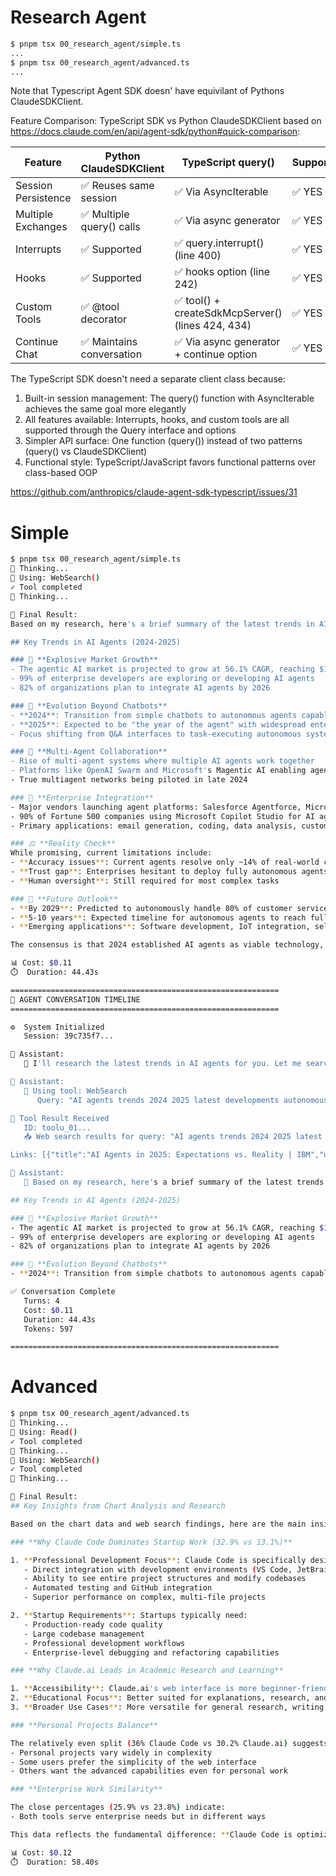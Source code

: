 # Research Agent

```sh
$ pnpm tsx 00_research_agent/simple.ts
...
$ pnpm tsx 00_research_agent/advanced.ts
...
```

Note that Typescript Agent SDK doesn' have equivilant of Pythons ClaudeSDKClient. 

Feature Comparison: TypeScript SDK vs Python ClaudeSDKClient based on https://docs.claude.com/en/api/agent-sdk/python#quick-comparison:

  | Feature             | Python ClaudeSDKClient    | TypeScript query()                               | Supported? |
  |---------------------|---------------------------|--------------------------------------------------|------------|
  | Session Persistence | ✅ Reuses same session    | ✅ Via AsyncIterable<SDKUserMessage>              | ✅ YES     |
  | Multiple Exchanges  | ✅ Multiple query() calls | ✅ Via async generator                            | ✅ YES     |
  | Interrupts          | ✅ Supported              | ✅ query.interrupt() (line 400)                   | ✅ YES     |
  | Hooks               | ✅ Supported              | ✅ hooks option (line 242)                        | ✅ YES     |
  | Custom Tools        | ✅ @tool decorator        | ✅ tool() + createSdkMcpServer() (lines 424, 434) | ✅ YES     |
  | Continue Chat       | ✅ Maintains conversation | ✅ Via async generator + continue option          | ✅ YES     |


The TypeScript SDK doesn't need a separate client class because:

1. Built-in session management: The query() function with AsyncIterable<SDKUserMessage> achieves the same goal more elegantly
2. All features available: Interrupts, hooks, and custom tools are all supported through the Query interface and options
3. Simpler API surface: One function (query()) instead of two patterns (query() vs ClaudeSDKClient)
4. Functional style: TypeScript/JavaScript favors functional patterns over class-based OOP

https://github.com/anthropics/claude-agent-sdk-typescript/issues/31

# Simple
```sh
$ pnpm tsx 00_research_agent/simple.ts
🤖 Thinking...
🤖 Using: WebSearch()
✓ Tool completed
🤖 Thinking...

📝 Final Result:
Based on my research, here's a brief summary of the latest trends in AI agents:

## Key Trends in AI Agents (2024-2025)

### 🚀 **Explosive Market Growth**
- The agentic AI market is projected to grow at 56.1% CAGR, reaching $10.41 billion in 2025
- 99% of enterprise developers are exploring or developing AI agents
- 82% of organizations plan to integrate AI agents by 2026

### 🔄 **Evolution Beyond Chatbots**
- **2024**: Transition from simple chatbots to autonomous agents capable of complex tasks
- **2025**: Expected to be "the year of the agent" with widespread enterprise adoption
- Focus shifting from Q&A interfaces to task-executing autonomous systems

### 🤝 **Multi-Agent Collaboration**
- Rise of multi-agent systems where multiple AI agents work together
- Platforms like OpenAI Swarm and Microsoft's Magentic AI enabling agent orchestration
- True multiagent networks being piloted in late 2024

### 🏢 **Enterprise Integration**
- Major vendors launching agent platforms: Salesforce Agentforce, Microsoft Copilot agents
- 90% of Fortune 500 companies using Microsoft Copilot Studio for AI agents
- Primary applications: email generation, coding, data analysis, customer service

### ⚖️ **Reality Check**
While promising, current limitations include:
- **Accuracy issues**: Current agents resolve only ~14% of real-world coding issues autonomously
- **Trust gap**: Enterprises hesitant to deploy fully autonomous agents
- **Human oversight**: Still required for most complex tasks

### 🔮 **Future Outlook**
- **By 2029**: Predicted to autonomously handle 80% of customer service issues
- **5-10 years**: Expected timeline for autonomous agents to reach full productivity
- **Emerging applications**: Software development, IoT integration, self-healing systems

The consensus is that 2024 established AI agents as viable technology, while 2025 will see broader adoption for specific use cases, though full autonomy remains a longer-term goal.

📊 Cost: $0.11
⏱️  Duration: 44.43s

============================================================
🤖 AGENT CONVERSATION TIMELINE
============================================================

⚙️  System Initialized
   Session: 39c735f7...

🤖 Assistant:
   💬 I'll research the latest trends in AI agents for you. Let me search for current information on this topic.

🤖 Assistant:
   🔧 Using tool: WebSearch
      Query: "AI agents trends 2024 2025 latest developments autonomous agents"

👤 Tool Result Received
   ID: toolu_01...
   📥 Web search results for query: "AI agents trends 2024 2025 latest developments autonomous agents"

Links: [{"title":"AI Agents in 2025: Expectations vs. Reality | IBM","url":"https://www.ibm.com/think/insights/ai-agents-2025-expectations-vs-reality"},{"title":"Autonomous generative AI agents: Under development","url":"https://www.deloitte.com/us/en/insights/industry/technology/technology-media-and-telecom-predictions/2025/autonomous-generative-ai-agents-still-under-development.html"},{"title":"To...

🤖 Assistant:
   💬 Based on my research, here's a brief summary of the latest trends in AI agents:

## Key Trends in AI Agents (2024-2025)

### 🚀 **Explosive Market Growth**
- The agentic AI market is projected to grow at 56.1% CAGR, reaching $10.41 billion in 2025
- 99% of enterprise developers are exploring or developing AI agents
- 82% of organizations plan to integrate AI agents by 2026

### 🔄 **Evolution Beyond Chatbots**
- **2024**: Transition from simple chatbots to autonomous agents capable of complex ta...

✅ Conversation Complete
   Turns: 4
   Cost: $0.11
   Duration: 44.43s
   Tokens: 597

============================================================
```

# Advanced

```sh
$ pnpm tsx 00_research_agent/advanced.ts
🤖 Thinking...
🤖 Using: Read()
✓ Tool completed
🤖 Thinking...
🤖 Using: WebSearch()
✓ Tool completed
🤖 Thinking...

📝 Final Result:
## Key Insights from Chart Analysis and Research

Based on the chart data and web search findings, here are the main insights:

### **Why Claude Code Dominates Startup Work (32.9% vs 13.1%)**

1. **Professional Development Focus**: Claude Code is specifically designed for serious coding workflows with features like:
   - Direct integration with development environments (VS Code, JetBrains)
   - Ability to see entire project structures and modify codebases
   - Automated testing and GitHub integration
   - Superior performance on complex, multi-file projects

2. **Startup Requirements**: Startups typically need:
   - Production-ready code quality
   - Large codebase management
   - Professional development workflows
   - Enterprise-level debugging and refactoring capabilities

### **Why Claude.ai Leads in Academic Research and Learning**

1. **Accessibility**: Claude.ai's web interface is more beginner-friendly and doesn't require technical setup
2. **Educational Focus**: Better suited for explanations, research, and learning rather than production coding
3. **Broader Use Cases**: More versatile for general research, writing, and analysis tasks beyond coding

### **Personal Projects Balance**

The relatively even split (36% Claude Code vs 30.2% Claude.ai) suggests:
- Personal projects vary widely in complexity
- Some users prefer the simplicity of the web interface
- Others want the advanced capabilities even for personal work

### **Enterprise Work Similarity**

The close percentages (25.9% vs 23.8%) indicate:
- Both tools serve enterprise needs but in different ways                                                                                                             - Choice depends more on specific workflow requirements than general enterprise suitability

This data reflects the fundamental difference: **Claude Code is optimized for professional development workflows**, while **Claude.ai serves as a more accessible, general-purpose AI assistant** that happens to include coding capabilities.

📊 Cost: $0.12
⏱️  Duration: 58.40s
```